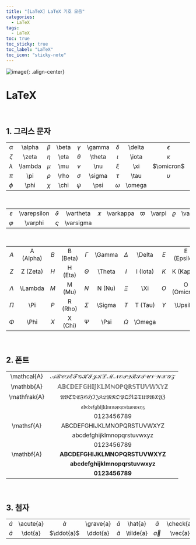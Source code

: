 ```yaml
---
title: "[LaTeX] LaTeX 기호 모음"
categories:
  - LaTeX
tags:
  - LaTeX
toc: true
toc_sticky: true
toc_label: "LaTeX"
toc_icon: "sticky-note"
---
```


![image](https://user-images.githubusercontent.com/55765292/231104033-cd208275-4828-4766-a88d-7973aaaa0e76.png){: .align-center}

# LaTeX

<br>

## 1. 그리스 문자

|||||||||||
|:---:|:---:|:---:|:---:|:---:|:---:|:---:|:---:|:---:|:---:|
|$\alpha$|\alpha|$\beta$|\beta|$\gamma$|\gamma|$\delta$|\delta|$\epsilon$|\epsilon|
|$\zeta$|\zeta|$\eta$|\eta|$\theta$|\theta|$\iota$|\iota|$\kappa$|\kappa|
|$\lambda$|\lambda|$\mu$|\mu|$\nu$|\nu|$\xi$|\xi|$\omicron$|\omicron|
|$\pi$|\pi|$\rho$|\rho|$\sigma$|\sigma|$\tau$|\tau|$\upsilon$|\upsilon|
|$\phi$|\phi|$\chi$|\chi|$\psi$|\psi|$\omega$|\omega|

<br>

|||||||||||
|:---:|:---:|:---:|:---:|:---:|:---:|:---:|:---:|:---:|:---:|
|$\varepsilon$|\varepsilon|$\vartheta$|\vartheta|$\varkappa$|\varkappa|$\varpi$|\varpi|$\varrho$|\varrho|
|$\varphi$|\varphi|$\varsigma$|\varsigma|

<br>

|||||||||||
|:---:|:---:|:---:|:---:|:---:|:---:|:---:|:---:|:---:|:---:|
|$A$|A (Alpha)|$B$|B (Beta)|$\Gamma$|\Gamma|$\Delta$|\Delta|$E$|E (Epsilon)|
|$Z$|Z (Zeta)|$H$|H (Eta)|$\Theta$|\Theta|$I$|I (Iota)|$K$|K (Kappa)|
|$\Lambda$|\Lambda|$M$|M (Mu)|$N$|N (Nu)|$\Xi$|\Xi|$O$|O (Omicron)|
|$\Pi$|\Pi|$P$|R (Rho)|$\Sigma$|\Sigma|$T$|T (Tau)|$\Upsilon$|\Upsilon|
|$\Phi$|\Phi|$X$|X (Chi)|$\Psi$|\Psi|$\Omega$|\Omega|

<br>

## 2. 폰트

|||
|:---:|:---:|
|\mathcal{A}|$\mathcal{ABCDEFGHIJKLMNOPQRSTUVWXYZ}$|
|\mathbb{A}|$\mathbb{ABCDEFGHIJKLMNOPQRSTUVWXYZ}$|
|\mathfrak{A}|$\mathfrak{ABCDEFGHIJKLMNOPQRSTUVWXYZ}$|
||$\mathfrak{abcdefghijklmnopqrstuvwxyz}$|
||$\mathfrak{0123456789}$|
|\mathsf{A}|$\mathsf{ABCDEFGHIJKLMNOPQRSTUVWXYZ}$|
||$\mathsf{abcdefghijklmnopqrstuvwxyz}$|
||$\mathsf{0123456789}$|
|\mathbf{A}|$\mathbf{ABCDEFGHIJKLMNOPQRSTUVWXYZ}$|
||$\mathbf{abcdefghijklmnopqrstuvwxyz}$|
||$\mathbf{0123456789}$|

<br>

## 3. 첨자


|||||||||||
|:---:|:---:|:---:|:---:|:---:|:---:|:---:|:---:|:---:|:---:|
|$\acute{a}$|\acute{a}|$\grave{a}$|\grave{a}|$\hat{a}$|\hat{a}|$\check{a}$|\check{a}|$\bar{a}$|\bar{a}|
|$\dot{a}$|\dot{a}|$\ddot{a}$|\ddot{a}|$\tilde{a}$|\tilde{a}|$\vec{a}$|\vec{a}|$\breve{a}$|\breve{a}|
